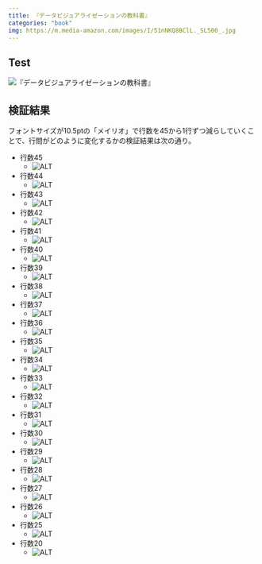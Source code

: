 ```yaml
---
title: 『データビジュアライゼーションの教科書』
categories: "book"
img: https://m.media-amazon.com/images/I/51nNKQ8BClL._SL500_.jpg
---
```



## Test

![『データビジュアライゼーションの教科書』](/9784798053486.jpg "?size=774x1000&hero=1")


## 検証結果

フォントサイズが10.5ptの「メイリオ」で行数を45から1行ずつ減らしていくことで、行間がどのように変化するかの検証結果は次の通り。

- 行数45
	- ![ALT](https://res.cloudinary.com/meganii/image/upload/v1673526915/vwcjqzgdzmotql9uz066.png "=660x134")
- 行数44
	- ![ALT](https://res.cloudinary.com/meganii/image/upload/v1673526903/mt6jhmqbqmnagy9hsgec.png "=660x139")
- 行数43
	- ![ALT](https://res.cloudinary.com/meganii/image/upload/v1673526864/g45fb2b1e7cr6kzhbgkz.png "=644x133")
- 行数42
	- ![ALT](https://res.cloudinary.com/meganii/image/upload/v1673526837/zcp0fzlqon70evyesnvc.png "=658x137")
- 行数41
	- ![ALT](https://res.cloudinary.com/meganii/image/upload/v1673526814/joezjrnaqd2hfor0qwot.png "=657x137")
- 行数40
	- ![ALT](https://res.cloudinary.com/meganii/image/upload/v1673526792/w6t1gifrvxr5fzsmywr4.png "=655x139")
- 行数39
	- ![ALT](https://res.cloudinary.com/meganii/image/upload/v1673526768/hcci14jhy3n9lm9velab.png "=660x155")
- 行数38
	- ![ALT](https://res.cloudinary.com/meganii/image/upload/v1673526748/xvhxhonf4pxxfkuglecm.png "=654x149")
- 行数37
	- ![ALT](https://res.cloudinary.com/meganii/image/upload/v1673526725/lnq7nbeurmy2emc9zpsg.png "=650x156")
- 行数36
	- ![ALT](https://res.cloudinary.com/meganii/image/upload/v1673526393/goubphioetqqybzqdnrm.png "=665x159")
- 行数35
	- ![ALT](https://res.cloudinary.com/meganii/image/upload/v1673526670/fxmphafmguxcr4bmdifm.png "=682x171")
- 行数34
	- ![ALT](https://res.cloudinary.com/meganii/image/upload/v1673526637/yrrznd3mrqybxapsuzah.png "=652x161")
- 行数33
	- ![ALT](https://res.cloudinary.com/meganii/image/upload/v1673526589/vwm2dgzpy0tqo154xnjg.png "=650x163")
- 行数32
	- ![ALT](https://res.cloudinary.com/meganii/image/upload/v1673526560/eiubjevc2lvwu8wujbcf.png "=657x101")
- 行数31
	- ![ALT](https://res.cloudinary.com/meganii/image/upload/v1673526530/s0r1n0ujikeczsbwh2mn.png "=648x104")
- 行数30
	- ![ALT](https://res.cloudinary.com/meganii/image/upload/v1673526499/asvvva1oiypdzm8lazsd.png "=659x110")
- 行数29
	- ![ALT](https://res.cloudinary.com/meganii/image/upload/v1673526950/m2u9ada1ya6ee1c9kho7.png "=648x102")
- 行数28
	- ![ALT](https://res.cloudinary.com/meganii/image/upload/v1673526974/okqbxc09lwjdenglgre6.png "=645x104")
- 行数27
	- ![ALT](https://res.cloudinary.com/meganii/image/upload/v1673526999/znlidhetdgk1kinfirva.png "=650x104")
- 行数26
	- ![ALT](https://res.cloudinary.com/meganii/image/upload/v1673527023/r6lctxctduev4eu025om.png "=652x111")
- 行数25
	- ![ALT](https://res.cloudinary.com/meganii/image/upload/v1673527049/p7i6npnmsnsqz2is6szo.png "=645x111")
- 行数20
	- ![ALT](https://res.cloudinary.com/meganii/image/upload/v1673527095/jxpxukpr8duabz8rivma.png "=664x152")
